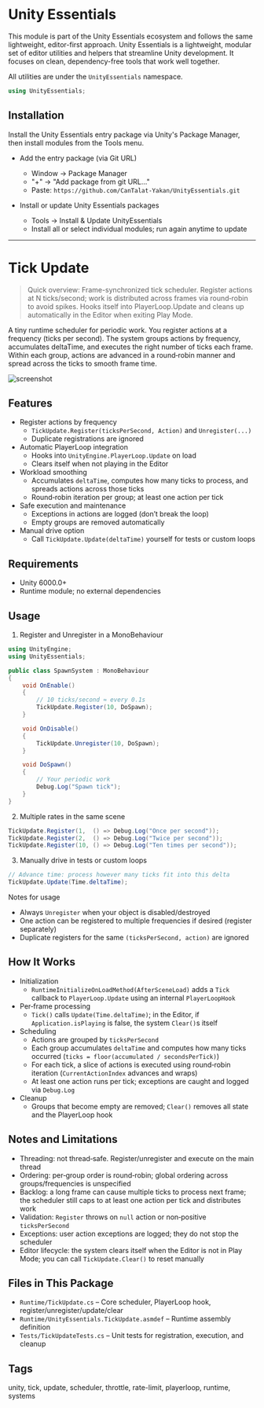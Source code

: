 # Unity Essentials

This module is part of the Unity Essentials ecosystem and follows the same lightweight, editor-first approach.
Unity Essentials is a lightweight, modular set of editor utilities and helpers that streamline Unity development. It focuses on clean, dependency-free tools that work well together.

All utilities are under the `UnityEssentials` namespace.

```csharp
using UnityEssentials;
```

## Installation

Install the Unity Essentials entry package via Unity's Package Manager, then install modules from the Tools menu.

- Add the entry package (via Git URL)
    - Window → Package Manager
    - "+" → "Add package from git URL…"
    - Paste: `https://github.com/CanTalat-Yakan/UnityEssentials.git`

- Install or update Unity Essentials packages
    - Tools → Install & Update UnityEssentials
    - Install all or select individual modules; run again anytime to update

---

# Tick Update

> Quick overview: Frame-synchronized tick scheduler. Register actions at N ticks/second; work is distributed across frames via round‑robin to avoid spikes. Hooks itself into PlayerLoop.Update and cleans up automatically in the Editor when exiting Play Mode.

A tiny runtime scheduler for periodic work. You register actions at a frequency (ticks per second). The system groups actions by frequency, accumulates deltaTime, and executes the right number of ticks each frame. Within each group, actions are advanced in a round‑robin manner and spread across the ticks to smooth frame time.

![screenshot](Documentation/Screenshot.png)

## Features
- Register actions by frequency
  - `TickUpdate.Register(ticksPerSecond, Action)` and `Unregister(...)`
  - Duplicate registrations are ignored
- Automatic PlayerLoop integration
  - Hooks into `UnityEngine.PlayerLoop.Update` on load
  - Clears itself when not playing in the Editor
- Workload smoothing
  - Accumulates `deltaTime`, computes how many ticks to process, and spreads actions across those ticks
  - Round‑robin iteration per group; at least one action per tick
- Safe execution and maintenance
  - Exceptions in actions are logged (don’t break the loop)
  - Empty groups are removed automatically
- Manual drive option
  - Call `TickUpdate.Update(deltaTime)` yourself for tests or custom loops

## Requirements
- Unity 6000.0+
- Runtime module; no external dependencies

## Usage
1) Register and Unregister in a MonoBehaviour
```csharp
using UnityEngine;
using UnityEssentials;

public class SpawnSystem : MonoBehaviour
{
    void OnEnable()
    {
        // 10 ticks/second ≈ every 0.1s
        TickUpdate.Register(10, DoSpawn);
    }

    void OnDisable()
    {
        TickUpdate.Unregister(10, DoSpawn);
    }

    void DoSpawn()
    {
        // Your periodic work
        Debug.Log("Spawn tick");
    }
}
```

2) Multiple rates in the same scene
```csharp
TickUpdate.Register(1,  () => Debug.Log("Once per second"));
TickUpdate.Register(2,  () => Debug.Log("Twice per second"));
TickUpdate.Register(10, () => Debug.Log("Ten times per second"));
```

3) Manually drive in tests or custom loops
```csharp
// Advance time: process however many ticks fit into this delta
TickUpdate.Update(Time.deltaTime);
```

Notes for usage
- Always `Unregister` when your object is disabled/destroyed
- One action can be registered to multiple frequencies if desired (register separately)
- Duplicate registers for the same `(ticksPerSecond, action)` are ignored

## How It Works
- Initialization
  - `RuntimeInitializeOnLoadMethod(AfterSceneLoad)` adds a `Tick` callback to `PlayerLoop.Update` using an internal `PlayerLoopHook`
- Per‑frame processing
  - `Tick()` calls `Update(Time.deltaTime)`; in the Editor, if `Application.isPlaying` is false, the system `Clear()`s itself
- Scheduling
  - Actions are grouped by `ticksPerSecond`
  - Each group accumulates `deltaTime` and computes how many ticks occurred (`ticks = floor(accumulated / secondsPerTick)`)
  - For each tick, a slice of actions is executed using round‑robin iteration (`CurrentActionIndex` advances and wraps)
  - At least one action runs per tick; exceptions are caught and logged via `Debug.Log`
- Cleanup
  - Groups that become empty are removed; `Clear()` removes all state and the PlayerLoop hook

## Notes and Limitations
- Threading: not thread‑safe. Register/unregister and execute on the main thread
- Ordering: per‑group order is round‑robin; global ordering across groups/frequencies is unspecified
- Backlog: a long frame can cause multiple ticks to process next frame; the scheduler still caps to at least one action per tick and distributes work
- Validation: `Register` throws on `null` action or non‑positive `ticksPerSecond`
- Exceptions: user action exceptions are logged; they do not stop the scheduler
- Editor lifecycle: the system clears itself when the Editor is not in Play Mode; you can call `TickUpdate.Clear()` to reset manually

## Files in This Package
- `Runtime/TickUpdate.cs` – Core scheduler, PlayerLoop hook, register/unregister/update/clear
- `Runtime/UnityEssentials.TickUpdate.asmdef` – Runtime assembly definition
- `Tests/TickUpdateTests.cs` – Unit tests for registration, execution, and cleanup

## Tags
unity, tick, update, scheduler, throttle, rate-limit, playerloop, runtime, systems
